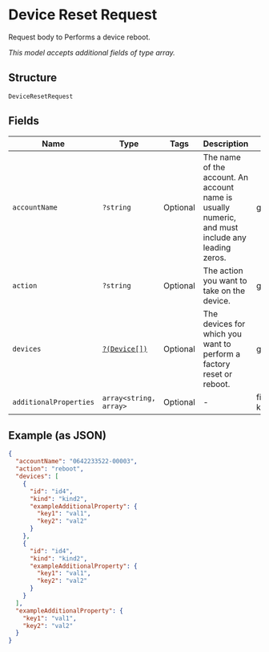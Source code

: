 
# Device Reset Request

Request body to Performs a device reboot.

*This model accepts additional fields of type array.*

## Structure

`DeviceResetRequest`

## Fields

| Name | Type | Tags | Description | Getter | Setter |
|  --- | --- | --- | --- | --- | --- |
| `accountName` | `?string` | Optional | The name of the account. An account name is usually numeric, and must include any leading zeros. | getAccountName(): ?string | setAccountName(?string accountName): void |
| `action` | `?string` | Optional | The action you want to take on the device. | getAction(): ?string | setAction(?string action): void |
| `devices` | [`?(Device[])`](../../doc/models/device.md) | Optional | The devices for which you want to perform a factory reset or reboot. | getDevices(): ?array | setDevices(?array devices): void |
| `additionalProperties` | `array<string, array>` | Optional | - | findAdditionalProperty(string key): array | additionalProperty(string key, array value): void |

## Example (as JSON)

```json
{
  "accountName": "0642233522-00003",
  "action": "reboot",
  "devices": [
    {
      "id": "id4",
      "kind": "kind2",
      "exampleAdditionalProperty": {
        "key1": "val1",
        "key2": "val2"
      }
    },
    {
      "id": "id4",
      "kind": "kind2",
      "exampleAdditionalProperty": {
        "key1": "val1",
        "key2": "val2"
      }
    }
  ],
  "exampleAdditionalProperty": {
    "key1": "val1",
    "key2": "val2"
  }
}
```

